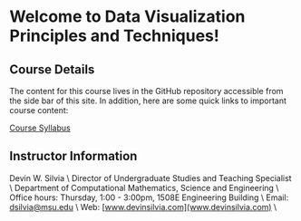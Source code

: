 # Welcome to Data Visualization Principles and Techniques!

## Course Details

The content for this course lives in the GitHub repository accessible from the side bar of this site. In addition, here are some quick links to important course content:

[Course Syllabus](/course_documents/CMSE402-Syllabus.pdf)

## Instructor Information

Devin W. Silvia \\
Director of Undergraduate Studies and Teaching Specialist \\
Department of Computational Mathematics, Science and Engineering \\
Office hours: Thursday, 1:00 - 3:00pm, 1508E Engineering Building \\
Email: [dsilvia@msu.edu](mailto:dsilvia@msu.edu) \\
Web: [www.devinsilvia.com](www.devinsilvia.com) \\
